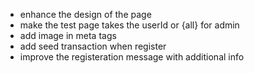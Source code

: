 - enhance the design of the page
- make the test page takes the userId or {all} for admin
- add image in meta tags
- add seed transaction when register
- improve the registeration message with additional info
